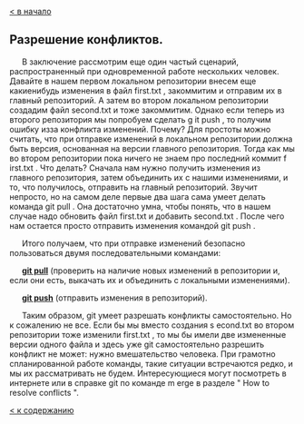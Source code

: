 [< в начало](maincom.md)

## Разрешение конфликтов.

&ensp;
&#8194;
В заключение рассмотрим еще один частый сценарий,
распространенный при одновременной работе нескольких человек. Давайте в
нашем первом локальном репозитории внесем еще какиенибудь
изменения в файл
first.txt , закоммитим и отправим их в главный репозиторий. А затем во втором
локальном репозитории создадим файл second.txt и тоже закоммитим. Однако
если теперь из второго репозитория мы попробуем сделать g it push , то получим
ошибку изза
конфликта изменений. Почему? Для простоты можно считать, что при
отправке изменений в локальном репозитории должна быть версия, основанная на
версии главного репозитория. Тогда как мы во втором репозитории пока ничего не
знаем про последний коммит f irst.txt . Что делать? Сначала нам нужно
получить изменения из главного репозитория, затем объединить их с нашими
изменениями, и то, что получилось, отправить на главный репозиторий. Звучит
непросто, но на самом деле первые два шага сама умеет делать команда git
pull . Она достаточно умна, чтобы понять, что в нашем случае надо обновить
файл first.txt и добавить second.txt . После чего нам остается просто
отправить изменения командой git push .

&ensp;
&#8194;
Итого получаем, что при отправке изменений безопасно пользоваться двумя
последовательными командами:

&ensp;
&#8194;
**[git pull](/pull.md)** (проверить на наличие новых изменений в репозитории и, если
они есть, выкачать их и объединить с локальными изменениями).

&ensp;
&#8194;
**[git push](/push.md)** (отправить изменения в репозиторий).

&ensp;
&#8194;
Таким образом, git умеет разрешать конфликты самостоятельно. Но к сожалению
не все. Если бы мы вместо создания s econd.txt во втором репозитории тоже
изменили first.txt , то мы бы имели две измененные версии одного файла и
здесь уже git самостоятельно разрешить конфликт не может: нужно вмешательство
человека. При грамотно спланированной работе команды, такие ситуации
встречаются редко, и мы их рассматривать не будем. Интересующиеся могут
посмотреть в интернете или в справке git по команде m erge в разделе " How to
resolve conflicts ".

[< к содержанию](./readme.md)